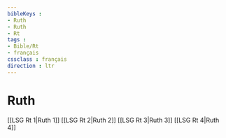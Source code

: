 ```yaml
---
bibleKeys : 
- Ruth
- Ruth
- Rt
tags : 
- Bible/Rt
- français
cssclass : français
direction : ltr
---
```


# Ruth

[[LSG Rt 1|Ruth 1]]
[[LSG Rt 2|Ruth 2]]
[[LSG Rt 3|Ruth 3]]
[[LSG Rt 4|Ruth 4]]
